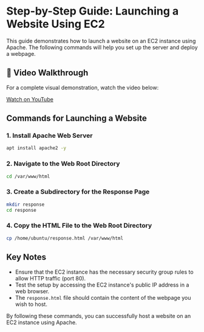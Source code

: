 # Step-by-Step Guide: Launching a Website Using EC2

This guide demonstrates how to launch a website on an EC2 instance using Apache. The following commands will help you set up the server and deploy a webpage.

## 🎥 Video Walkthrough

For a complete visual demonstration, watch the video below:

[Watch on YouTube](https://youtu.be/LiJm4AkPlWc)

## Commands for Launching a Website

### 1. Install Apache Web Server

```bash
apt install apache2 -y
```

### 2. Navigate to the Web Root Directory

```bash
cd /var/www/html
```

### 3. Create a Subdirectory for the Response Page

```bash
mkdir response
cd response
```

### 4. Copy the HTML File to the Web Root Directory

```bash
cp /home/ubuntu/response.html /var/www/html
```

## Key Notes

- Ensure that the EC2 instance has the necessary security group rules to allow HTTP traffic (port 80).
- Test the setup by accessing the EC2 instance's public IP address in a web browser.
- The `response.html` file should contain the content of the webpage you wish to host.

By following these commands, you can successfully host a website on an EC2 instance using Apache.
